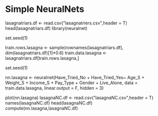 # Simple NeuralNets
lasagnatriars.df <- read.csv("lasagnatriers.csv",header = T)
head(lasagnatriars.df)
library(neuralnet)



set.seed(1)

train.rows.lasagna <- sample(rownames(lasagnatriars.df), dim(lasagnatriars.df)[1]*0.6)
train.data.lasagna <- lasagnatriars.df[train.rows.lasagna,]

set.seed(1)

nn.lasagna <- neuralnet(Have_Tried_No + Have_Tried_Yes~ 
                          Age_S + Weight_S + Income_S + Pay_Type + Gender + Live_Alone, 
                        data = train.data.lasagna, linear.output = F, hidden = 3)
  
  
plot(nn.lasagna)
lasagnaNC.df <- read.csv("lasagnaNC.csv",header = T)
names(lasagnaNC.df)
head(lasagnaNC.df)
compute(nn.lasagna,lasagnaNC.df)

